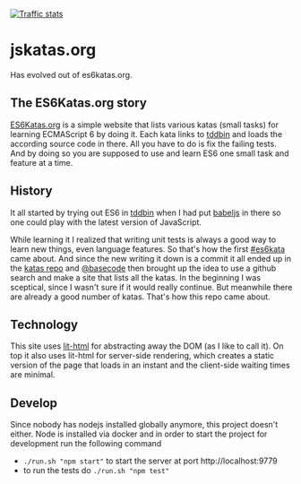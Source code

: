 [![Traffic stats](https://img.shields.io/badge/analytics-plausible-%236574cd.svg)](https://plausible.io/jskatas.org)

# jskatas.org

Has evolved out of es6katas.org.

## The ES6Katas.org story

[ES6Katas.org] is a simple website that lists various katas (small tasks) for learning ECMAScript 6 by doing it.
Each kata links to [tddbin] and loads the according source code in there. All you have to do is fix
the failing tests. And by doing so you are supposed to use and learn ES6 one small task and feature at a time.

## History

It all started by trying out ES6 in [tddbin] when I had put [babeljs] in there so 
one could play with the latest version of JavaScript.

While learning it I realized that writing unit tests is always a good way to learn 
new things, even language features. So that's how the first [#es6kata][1] came about.
And since the new writing it down is a commit it all ended up in the [katas repo][2] 
and [@basecode] then brought up the idea to use a github search and make a site that
lists all the katas. In the beginning I was sceptical, since I wasn't sure if it would 
really continue. But meanwhile there are already a good number of katas. 
That's how this repo came about.

## Technology

This site uses [lit-html] for abstracting away the DOM (as I like to call it).
On top it also uses lit-html for server-side rendering, which creates a static version
of the page that loads in an instant and the client-side waiting times are minimal.

## Develop

Since nobody has nodejs installed globally anymore, this project doesn't either.
Node is installed via docker and in order to start the project for development
run the following command
- `./run.sh "npm start"` to start the server at port http://localhost:9779
- to run the tests do `./run.sh "npm test"`

[1]: https://twitter.com/tddbin/status/576305472128446466
[2]: https://github.com/tddbin/katas
[tddbin]: https://tddbin.com
[babeljs]: https://babeljs.io
[ES6Katas.org]: https://ES6Katas.org
[@basecode]: https://twitter.com/basecode
[lit-html]: https://lit-html.polymer-project.org/